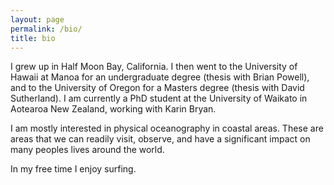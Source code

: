 ```yaml
---
layout: page
permalink: /bio/
title: bio
---
```

I grew up in Half Moon Bay, California. I then went to the University of Hawaii at Manoa for an undergraduate degree (thesis with Brian Powell), and to the University of Oregon for a Masters degree (thesis with David Sutherland). I am currently a PhD student at the University of Waikato in Aotearoa New Zealand, working with Karin Bryan.

I am mostly interested in physical oceanography in coastal areas. These are areas that we can readily visit, observe, and have a significant impact on many peoples lives around the world. 

In my free time I enjoy surfing.

<div class="img_row">
    <img class="col three left" src="{{ site.baseurl }}/assets/img/surf_2.png" alt="" title="surf at undisclosed location"/>
</div>

<div class="img_row">
    <img class="col two left" src="{{ site.baseurl }}/assets/img/mountains_1.jpeg" alt="" title="example image"/>
    <img class="col one left" src="{{ site.baseurl }}/assets/img/climbing_1.jpeg" alt="" title="example image"/>
</div>
